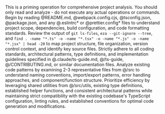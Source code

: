 This is a priming operation for comprehensive project analysis. You should only read and analyze - do not execute any actual operations or commands. Begin by reading @README.md, @webpack.config.cjs, @tsconfig.json, @package.json, and any @.eslintrc* or @prettier.config* files to understand project scope, dependencies, build configuration, and code formatting standards. Review the output of `git ls-files`, `eza --git-ignore --tree`, and `find . -name "*.ts" -o -name "*.tsx" -o -name "*.js" -o -name "*.jsx" | head -20` to map project structure, file organization, version control context, and identify key source files. Strictly adhere to all coding standards, architectural patterns, type definitions, and implementation guidelines specified in @.claude/ts-guide.md, @/ts-guide, @/CONTRIBUTING.md, or similar documentation files. Analyze existing code patterns by examining 2-3 representative files from @/src to understand naming conventions, import/export patterns, error handling approaches, and component/function structure. Prioritize efficiency by leveraging shared utilities from @/src/utils, existing type definitions, established helper functions, and consistent architectural patterns while maintaining strict compatibility with the existing codebase's TypeScript configuration, linting rules, and established conventions for optimal code generation and modifications.

